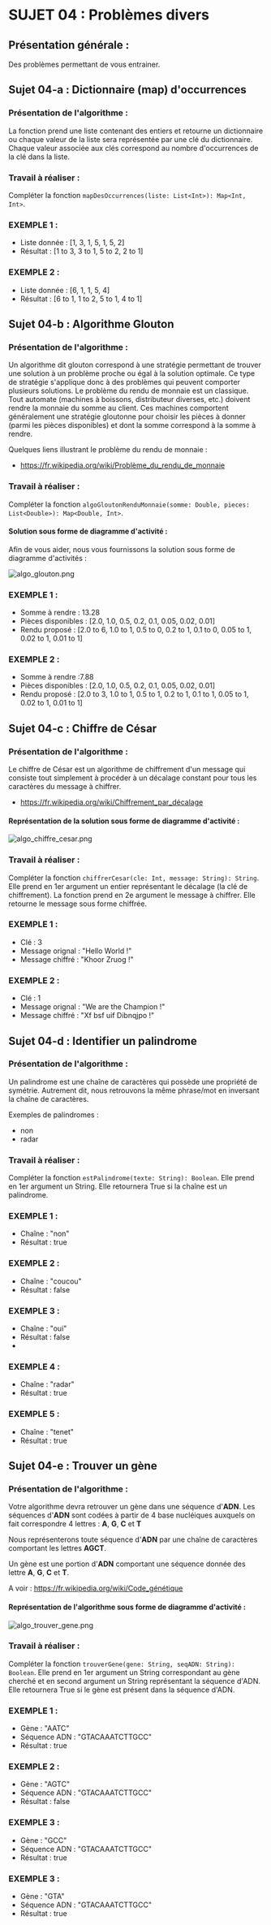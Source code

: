 # SUJET 04 : Problèmes divers

## Présentation générale :
Des problèmes permettant de vous entrainer.

## Sujet 04-a : Dictionnaire (map) d'occurrences

### Présentation de l'algorithme :
La fonction prend une liste contenant des entiers et retourne un dictionnaire ou chaque valeur de la liste sera représentée par une clé du dictionnaire. Chaque valeur associée aux clés correspond au nombre d'occurrences de la clé dans la liste.

### Travail à réaliser :

Compléter la fonction `mapDesOccurrences(liste: List<Int>): Map<Int, Int>`.

### EXEMPLE 1 :
* Liste donnée : [1, 3, 1, 5, 1, 5, 2]
* Résultat : [1 to 3, 3 to 1, 5 to 2, 2 to 1]

### EXEMPLE 2 :
* Liste donnée : [6, 1, 1, 5, 4]
* Résultat : [6 to 1, 1 to 2, 5 to 1, 4 to 1]



## Sujet 04-b : Algorithme Glouton

### Présentation de l'algorithme :
Un algorithme dit glouton correspond à une stratégie permettant de trouver une solution à un problème proche ou égal à la solution optimale. Ce type de stratégie s'applique donc à des problèmes qui peuvent comporter plusieurs solutions.
Le problème du rendu de monnaie est un classique. Tout automate (machines à boissons, distributeur diverses, etc.) doivent rendre la monnaie du somme au client. Ces machines comportent généralement une stratégie gloutonne pour choisir les pièces à donner (parmi les pièces disponibles) et dont la somme correspond à la somme à rendre.

Quelques liens illustrant le problème du rendu de monnaie :
* https://fr.wikipedia.org/wiki/Problème_du_rendu_de_monnaie


### Travail à réaliser :

Compléter la fonction `algoGloutonRenduMonnaie(somme: Double, pieces: List<Double>): Map<Double, Int>`. 

#### Solution sous forme de diagramme d'activité :
Afin de vous aider, nous vous fournissons la solution sous forme de diagramme d'activités :

![algo_glouton.png](img_readme/algo_glouton.png)


### EXEMPLE 1 :
* Somme à rendre : 13.28
* Pièces disponibles : [2.0, 1.0, 0.5, 0.2, 0.1, 0.05, 0.02, 0.01]
* Rendu proposé : [2.0 to 6, 1.0 to 1, 0.5 to 0, 0.2 to 1, 0.1 to 0, 0.05 to 1, 0.02 to 1, 0.01 to 1]

### EXEMPLE 2 :
* Somme à rendre :7.88
* Pièces disponibles : [2.0, 1.0, 0.5, 0.2, 0.1, 0.05, 0.02, 0.01]
* Rendu proposé : [2.0 to 3, 1.0 to 1, 0.5 to 1, 0.2 to 1, 0.1 to 1, 0.05 to 1, 0.02 to 1, 0.01 to 1]



## Sujet 04-c : Chiffre de César

### Présentation de l'algorithme :

Le chiffre de César est un algorithme de chiffrement d'un message qui consiste tout simplement à procéder à un décalage constant pour tous les caractères du message à chiffrer.

* https://fr.wikipedia.org/wiki/Chiffrement_par_décalage

#### Représentation de la solution sous forme de diagramme d'activité :

![algo_chiffre_cesar.png](img_readme/algo_chiffre_cesar.png)


### Travail à réaliser :

Compléter la fonction `chiffrerCesar(cle: Int, message: String): String`. Elle prend en 1er argument un entier représentant le décalage (la clé de chiffrement). La fonction prend en 2e argument le message à chiffrer. Elle retourne le message sous forme chiffrée.

### EXEMPLE 1 :
* Clé : 3
* Message orignal : "Hello World !"
* Message chiffré : "Khoor Zruog !"

### EXEMPLE 2 :
* Clé : 1
* Message orignal : "We are the Champion !"
* Message chiffré : "Xf bsf uif Dibnqjpo !"


## Sujet 04-d : Identifier un palindrome

### Présentation de l'algorithme :

Un palindrome est une chaîne de caractères qui possède une propriété de symétrie. Autrement dit, nous retrouvons la même phrase/mot en inversant la chaîne de caractères.

Exemples de palindromes :
* non
* radar

### Travail à réaliser :

Compléter la fonction `estPalindrome(texte: String): Boolean`. Elle prend en 1er argument un String. Elle retournera True si la chaîne est un palindrome.

### EXEMPLE 1 :
* Chaîne : "non"
* Résultat : true

### EXEMPLE 2 :
* Chaîne : "coucou"
* Résultat : false

### EXEMPLE 3 :
* Chaîne : "oui"
* Résultat : false
* 
### EXEMPLE 4 :
* Chaîne : "radar"
* Résultat : true

### EXEMPLE 5 :
* Chaîne : "tenet"
* Résultat : true


## Sujet 04-e : Trouver un gène

### Présentation de l'algorithme :

Votre algorithme devra retrouver un gène dans une séquence d'**ADN**. Les séquences d'**ADN** sont codées à partir de 4 base nucléiques auxquels on fait correspondre 4 lettres : **A**, **G**, **C** et **T**

Nous représenterons toute séquence d'**ADN** par une chaîne de caractères comportant les lettres **AGCT**.

Un gène est une portion d'**ADN** comportant une séquence donnée des lettre **A**, **G**, **C** et **T**.

A voir : https://fr.wikipedia.org/wiki/Code_génétique


#### Représentation de l'algorithme sous forme de diagramme d'activité :

![algo_trouver_gene.png](img_readme/algo_trouver_gene.png)

### Travail à réaliser :

Compléter la fonction `trouverGene(gene: String, seqADN: String): Boolean`. Elle prend en 1er argument un String correspondant au gène cherché et en second argument un String représentant la séquence d'ADN. Elle retournera True si le gène est présent dans la séquence d'ADN.

### EXEMPLE 1 :
* Gène : "AATC"
* Séquence ADN : "GTACAAATCTTGCC"
* Résultat : true

### EXEMPLE 2 :
* Gène : "AGTC"
* Séquence ADN : "GTACAAATCTTGCC"
* Résultat : false

### EXEMPLE 3 :
* Gène : "GCC"
* Séquence ADN : "GTACAAATCTTGCC"
* Résultat : true

### EXEMPLE 3 :
* Gène : "GTA"
* Séquence ADN : "GTACAAATCTTGCC"
* Résultat : true
